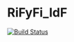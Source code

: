 # RiFyFi_IdF

[![Build Status](https://github.com/achillet/RiFyFi_IdF.jl/actions/workflows/CI.yml/badge.svg?branch=main)](https://github.com/achillet/RiFyFi_IdF.jl/actions/workflows/CI.yml?query=branch%3Amain)
